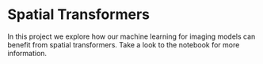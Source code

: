 # Spatial Transformers

In this project we explore how our machine learning for imaging models can benefit from spatial transformers. Take a look to the notebook for more information.
